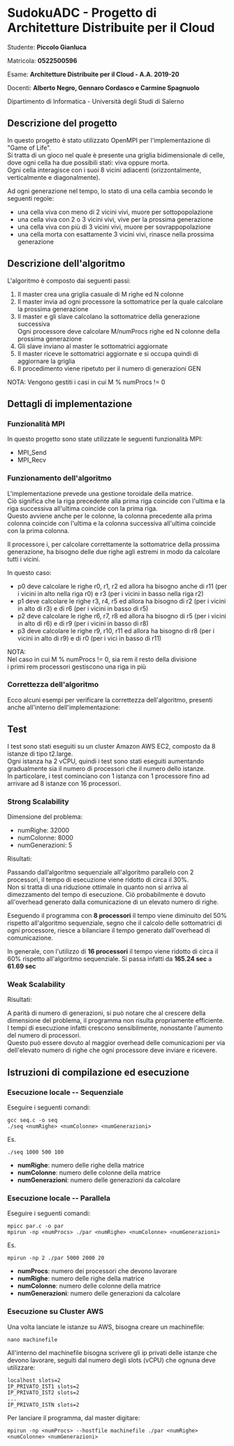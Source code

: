 # SudokuADC - Progetto di Architetture Distribuite per il Cloud

Studente: **Piccolo Gianluca**

Matricola: **0522500596**

Esame: **Architetture Distribuite per il Cloud - A.A. 2019-20**

Docenti: **Alberto Negro, Gennaro Cordasco e Carmine Spagnuolo**

Dipartimento di Informatica - Università degli Studi di Salerno




## Descrizione del progetto

In questo progetto è stato utilizzato OpenMPI per l'implementazione di "Game of Life".  
Si tratta di un gioco nel quale è presente una griglia bidimensionale di celle, dove ogni cella ha due possibili stati: viva oppure morta.  
Ogni cella interagisce con i suoi 8 vicini adiacenti (orizzontalmente, verticalmente e diagonalmente).  

Ad ogni generazione nel tempo, lo stato di una cella cambia secondo le seguenti regole:
- una cella viva con meno di 2 vicini vivi, muore per sottopopolazione
- una cella viva con 2 o 3 vicini vivi, vive per la prossima generazione
- una cella viva con più di 3 vicini vivi, muore per sovrappopolazione
- una cella morta con esattamente 3 vicini vivi, rinasce nella prossima generazione




## Descrizione dell'algoritmo

L'algoritmo è composto dai seguenti passi:
1.	Il master crea una griglia casuale di M righe ed N colonne
2.	Il master invia ad ogni processore la sottomatrice per la quale calcolare la prossima generazione 
3.	Il master e gli slave calcolano la sottomatrice della generazione successiva  
Ogni processore deve calcolare M/numProcs righe ed N colonne della prossima generazione
4.	Gli slave inviano al master le sottomatrici aggiornate
5.	Il master riceve le sottomatrici aggiornate e si occupa quindi di aggiornare la griglia
6.	Il procedimento viene ripetuto per il numero di generazioni GEN 

NOTA: Vengono gestiti i casi in cui M % numProcs != 0




## Dettagli di implementazione

### Funzionalità MPI

In questo progetto sono state utilizzate le seguenti funzionalità MPI:
-	MPI_Send
-	MPI_Recv



### Funzionamento dell'algoritmo

L'implementazione prevede una gestione toroidale della matrice.  
Ciò significa che la riga precedente alla prima riga coincide con l'ultima e la riga successiva all'ultima coincide con la prima riga.  
Questo avviene anche per le colonne, la colonna precedente alla prima colonna coincide con l'ultima e la colonna successiva all'ultima coincide con la prima colonna.

Il processore i, per calcolare correttamente la sottomatrice della prossima generazione, ha bisogno delle due righe agli estremi in modo da calcolare tutti i vicini.  


In questo caso:
- p0 deve calcolare le righe r0, r1, r2  ed allora ha bisogno anche di r11 (per i vicini in alto nella riga r0) e r3 (per i vicini in basso nella riga r2)
- p1 deve calcolare le righe r3, r4, r5 ed allora ha bisogno di r2 (per i vicini in alto di r3) e di r6 (per i vicini in basso di r5)
- p2 deve calcolare le righe r6, r7, r8 ed allora ha bisogno di r5 (per i vicini in alto di r6) e di r9 (per i vicini in basso di r8)
- p3 deve calcolare le righe r9, r10, r11 ed allora ha bisogno di r8 (per i vicini in alto di r9) e di r0 (per i vici in basso di r11)

NOTA:  
Nel caso in cui M % numProcs != 0, sia rem il resto della divisione   
i primi rem processori gestiscono una riga in più



### Correttezza dell'algoritmo
Ecco alcuni esempi per verificare la correttezza dell'algoritmo, presenti anche all'interno dell'implementazione:


## Test

I test sono stati eseguiti su un cluster Amazon AWS EC2, composto da 8 istanze di tipo t2.large.  
Ogni istanza ha 2 vCPU, quindi i test sono stati eseguiti aumentando gradualmente sia il numero di processori che il numero dello istanze.  
In particolare, i test cominciano con 1 istanza con 1 processore fino ad arrivare ad 8 istanze con 16 processori.


### Strong Scalability

Dimensione del problema:
- numRighe: 32000
- numColonne: 8000
- numGenerazioni: 5

Risultati:


Passando dall’algoritmo sequenziale all'algoritmo parallelo con 2 processori, il tempo di esecuzione viene ridotto di circa il 30%.  
Non si tratta di una riduzione ottimale in quanto non si arriva al dimezzamento del tempo di esecuzione. Ciò probabilmente è dovuto all'overhead generato dalla comunicazione di un elevato numero di righe.  

Eseguendo il programma con **8 processori** il tempo viene diminuito del 50% rispetto all'algoritmo sequenziale, segno che il calcolo delle sottomatrici di ogni processore, riesce a bilanciare il tempo generato dall'overhead di comunicazione.  

In generale, con l'utilizzo di **16 processori** il tempo viene ridotto di circa il 60% rispetto all'algoritmo sequenziale. Si passa infatti da **165.24 sec** a **61.69 sec**




### Weak Scalability

Risultati:

A parità di numero di generazioni, si può notare che al crescere della dimensione del problema, il programma non risulta propriamente efficiente. I tempi di esecuzione infatti crescono sensibilmente, nonostante l'aumento del numero di processori.  
Questo può essere dovuto al maggior overhead delle comunicazioni per via dell'elevato numero di righe che ogni processore deve inviare e ricevere.



## Istruzioni di compilazione ed esecuzione

### Esecuzione locale -- Sequenziale

Eseguire i seguenti comandi:

    gcc seq.c -o seq
    ./seq <numRighe> <numColonne> <numGenerazioni>

Es.  

    ./seq 1000 500 100
     
     
- **numRighe**: numero delle righe della matrice
- **numColonne**: numero delle colonne della matrice
- **numGenerazioni**: numero delle generazioni da calcolare




### Esecuzione locale -- Parallela

Eseguire i seguenti comandi:

    mpicc par.c -o par
    mpirun -np <numProcs> ./par <numRighe> <numColonne> <numGenerazioni>

Es.

    mpirun -np 2 ./par 5000 2000 20


- **numProcs**: numero dei processori che devono lavorare
- **numRighe**: numero delle righe della matrice
- **numColonne**: numero delle colonne della matrice
- **numGenerazioni**: numero delle generazioni da calcolare



### Esecuzione su Cluster AWS	

Una volta lanciate le istanze su AWS, bisogna creare un machinefile:

    nano machinefile

All'interno del machinefile bisogna scrivere gli ip privati delle istanze che devono lavorare, seguiti dal numero degli slots (vCPU) che ognuna deve utilizzare:
    
    localhost slots=2
    IP_PRIVATO_IST1 slots=2
    IP_PRIVATO_IST2 slots=2
    ...
    IP_PRIVATO_ISTN slots=2


Per lanciare il programma, dal master digitare:

    mpirun -np <numProcs> --hostfile machinefile ./par <numRighe> <numColonne> <numGenerazioni>
